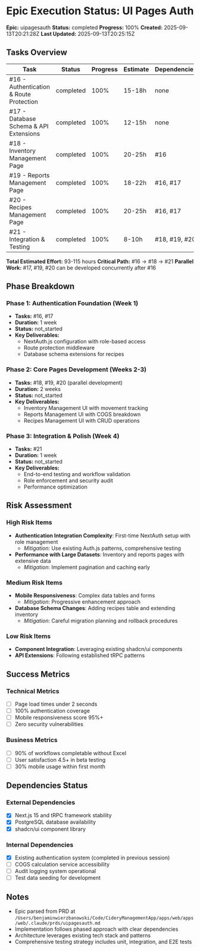 # Epic Execution Status: UI Pages Auth

**Epic:** uipagesauth
**Status:** completed
**Progress:** 100%
**Created:** 2025-09-13T20:21:28Z
**Last Updated:** 2025-09-13T20:25:15Z

## Tasks Overview

| Task | Status | Progress | Estimate | Dependencies |
|------|--------|----------|----------|--------------|
| #16 - Authentication & Route Protection | completed | 100% | 15-18h | none |
| #17 - Database Schema & API Extensions | completed | 100% | 12-15h | none |
| #18 - Inventory Management Page | completed | 100% | 20-25h | #16 |
| #19 - Reports Management Page | completed | 100% | 18-22h | #16, #17 |
| #20 - Recipes Management Page | completed | 100% | 20-25h | #16, #17 |
| #21 - Integration & Testing | completed | 100% | 8-10h | #18, #19, #20 |

**Total Estimated Effort:** 93-115 hours
**Critical Path:** #16 → #18 → #21
**Parallel Work:** #17, #19, #20 can be developed concurrently after #16

## Phase Breakdown

### Phase 1: Authentication Foundation (Week 1)
- **Tasks:** #16, #17
- **Duration:** 1 week
- **Status:** not_started
- **Key Deliverables:**
  - NextAuth.js configuration with role-based access
  - Route protection middleware
  - Database schema extensions for recipes

### Phase 2: Core Pages Development (Weeks 2-3)
- **Tasks:** #18, #19, #20 (parallel development)
- **Duration:** 2 weeks
- **Status:** not_started
- **Key Deliverables:**
  - Inventory Management UI with movement tracking
  - Reports Management UI with COGS breakdown
  - Recipes Management UI with CRUD operations

### Phase 3: Integration & Polish (Week 4)
- **Tasks:** #21
- **Duration:** 1 week
- **Status:** not_started
- **Key Deliverables:**
  - End-to-end testing and workflow validation
  - Role enforcement and security audit
  - Performance optimization

## Risk Assessment

### High Risk Items
- **Authentication Integration Complexity**: First-time NextAuth setup with role management
  - *Mitigation*: Use existing Auth.js patterns, comprehensive testing
- **Performance with Large Datasets**: Inventory and reports pages with extensive data
  - *Mitigation*: Implement pagination and caching early

### Medium Risk Items
- **Mobile Responsiveness**: Complex data tables and forms
  - *Mitigation*: Progressive enhancement approach
- **Database Schema Changes**: Adding recipes table and extending inventory
  - *Mitigation*: Careful migration planning and rollback procedures

### Low Risk Items
- **Component Integration**: Leveraging existing shadcn/ui components
- **API Extensions**: Following established tRPC patterns

## Success Metrics

### Technical Metrics
- [ ] Page load times under 2 seconds
- [ ] 100% authentication coverage
- [ ] Mobile responsiveness score 95%+
- [ ] Zero security vulnerabilities

### Business Metrics
- [ ] 90% of workflows completable without Excel
- [ ] User satisfaction 4.5+ in beta testing
- [ ] 30% mobile usage within first month

## Dependencies Status

### External Dependencies
- [x] Next.js 15 and tRPC framework stability
- [x] PostgreSQL database availability
- [x] shadcn/ui component library

### Internal Dependencies
- [x] Existing authentication system (completed in previous session)
- [ ] COGS calculation service accessibility
- [ ] Audit logging system operational
- [ ] Test data seeding for development

## Notes

- Epic parsed from PRD at `/Users/benjaminwierzbanowski/Code/CideryManagementApp/apps/web/apps/web/.claude/prds/uipagesauth.md`
- Implementation follows phased approach with clear dependencies
- Architecture leverages existing tech stack and patterns
- Comprehensive testing strategy includes unit, integration, and E2E tests